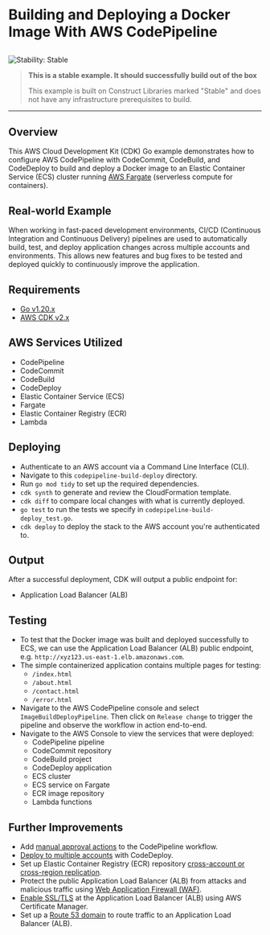 # Building and Deploying a Docker Image With AWS CodePipeline

## <!--BEGIN STABILITY BANNER-->

![Stability: Stable](https://img.shields.io/badge/stability-Stable-success.svg?style=for-the-badge)

> **This is a stable example. It should successfully build out of the box**
>
> This example is built on Construct Libraries marked "Stable" and does not have any infrastructure prerequisites to build.

---

<!--END STABILITY BANNER-->

## Overview

This AWS Cloud Development Kit (CDK) Go example demonstrates how to configure AWS CodePipeline with CodeCommit, CodeBuild, and CodeDeploy to build and deploy a Docker image to an Elastic Container Service (ECS) cluster running [AWS Fargate](https://aws.amazon.com/fargate/) (serverless compute for containers).

## Real-world Example

When working in fast-paced development environments, CI/CD (Continuous Integration and Continuous Delivery) pipelines are used to automatically build, test, and deploy application changes across multiple accounts and environments. This allows new features and bug fixes to be tested and deployed quickly to continuously improve the application.

## Requirements

- [Go v1.20.x](https://go.dev/)
- [AWS CDK v2.x](https://docs.aws.amazon.com/cdk/v2/guide/getting_started.html)

## AWS Services Utilized

- CodePipeline
- CodeCommit
- CodeBuild
- CodeDeploy
- Elastic Container Service (ECS)
- Fargate
- Elastic Container Registry (ECR)
- Lambda

## Deploying

- Authenticate to an AWS account via a Command Line Interface (CLI).
- Navigate to this `codepipeline-build-deploy` directory.
- Run `go mod tidy` to set up the required dependencies.
- `cdk synth` to generate and review the CloudFormation template.
- `cdk diff` to compare local changes with what is currently deployed.
- `go test` to run the tests we specify in `codepipeline-build-deploy_test.go`.
- `cdk deploy` to deploy the stack to the AWS account you're authenticated to.

## Output

After a successful deployment, CDK will output a public endpoint for:

- Application Load Balancer (ALB)

## Testing

- To test that the Docker image was built and deployed successfully to ECS, we can use the Application Load Balancer (ALB) public endpoint, e.g. `http://xyz123.us-east-1.elb.amazonaws.com`.
- The simple containerized application contains multiple pages for testing:
  - `/index.html`
  - `/about.html`
  - `/contact.html`
  - `/error.html`
- Navigate to the AWS CodePipeline console and select `ImageBuildDeployPipeline`. Then click on `Release change` to trigger the pipeline and observe the workflow in action end-to-end.
- Navigate to the AWS Console to view the services that were deployed:
  - CodePipeline pipeline
  - CodeCommit repository
  - CodeBuild project
  - CodeDeploy application
  - ECS cluster
  - ECS service on Fargate
  - ECR image repository
  - Lambda functions

## Further Improvements

- Add [manual approval actions](https://docs.aws.amazon.com/codepipeline/latest/userguide/approvals-action-add.html) to the CodePipeline workflow.
- [Deploy to multiple accounts](https://docs.aws.amazon.com/codedeploy/latest/userguide/deployments-cross-account.html) with CodeDeploy.
- Set up Elastic Container Registry (ECR) repository [cross-account or cross-region replication](https://docs.aws.amazon.com/AmazonECR/latest/userguide/replication.html).
- Protect the public Application Load Balancer (ALB) from attacks and malicious traffic using [Web Application Firewall (WAF)](https://docs.aws.amazon.com/waf/latest/developerguide/waf-chapter.html).
- [Enable SSL/TLS](https://docs.aws.amazon.com/elasticloadbalancing/latest/application/create-https-listener.html) at the Application Load Balancer (ALB) using AWS Certificate Manager.
- Set up a [Route 53 domain](https://docs.aws.amazon.com/Route53/latest/DeveloperGuide/routing-to-elb-load-balancer.html) to route traffic to an Application Load Balancer (ALB).
